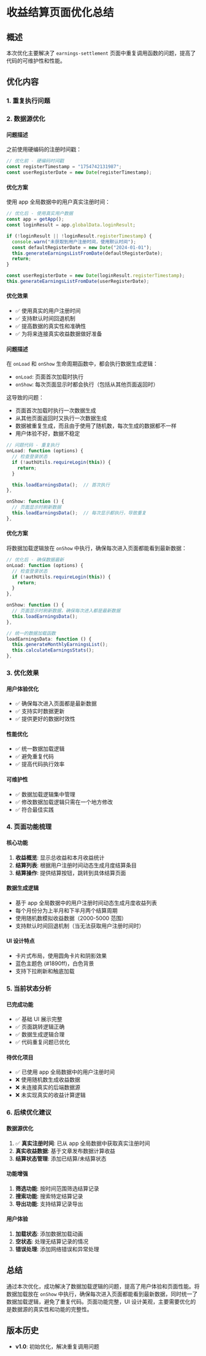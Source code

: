 # 收益结算页面优化总结

## 概述

本次优化主要解决了 `earnings-settlement` 页面中重复调用函数的问题，提高了代码的可维护性和性能。

## 优化内容

### 1. 重复执行问题

### 2. 数据源优化

#### **问题描述**

之前使用硬编码的注册时间戳：

```javascript
// 优化前 - 硬编码时间戳
const registerTimestamp = "1754742131987";
const userRegisterDate = new Date(registerTimestamp);
```

#### **优化方案**

使用 app 全局数据中的用户真实注册时间：

```javascript
// 优化后 - 使用真实用户数据
const app = getApp();
const loginResult = app.globalData.loginResult;

if (!loginResult || !loginResult.registerTimestamp) {
  console.warn("未获取到用户注册时间，使用默认时间");
  const defaultRegisterDate = new Date("2024-01-01");
  this.generateEarningsListFromDate(defaultRegisterDate);
  return;
}

const userRegisterDate = new Date(loginResult.registerTimestamp);
this.generateEarningsListFromDate(userRegisterDate);
```

#### **优化效果**

- ✅ 使用真实的用户注册时间
- ✅ 支持默认时间回退机制
- ✅ 提高数据的真实性和准确性
- ✅ 为将来连接真实收益数据做好准备

#### **问题描述**

在 `onLoad` 和 `onShow` 生命周期函数中，都会执行数据生成逻辑：

- `onLoad`: 页面首次加载时执行
- `onShow`: 每次页面显示时都会执行（包括从其他页面返回时）

这导致的问题：

- 页面首次加载时执行一次数据生成
- 从其他页面返回时又执行一次数据生成
- 数据被重复生成，而且由于使用了随机数，每次生成的数据都不一样
- 用户体验不好，数据不稳定

```javascript
// 问题代码 - 重复执行
onLoad: function (options) {
  // 检查登录状态
  if (!authUtils.requireLogin(this)) {
    return;
  }

  this.loadEarningsData();  // 首次执行
},

onShow: function () {
  // 页面显示时刷新数据
  this.loadEarningsData();  // 每次显示都执行，导致重复
},
```

#### **优化方案**

将数据加载逻辑放在 `onShow` 中执行，确保每次进入页面都能看到最新数据：

```javascript
// 优化后 - 确保数据最新
onLoad: function (options) {
  // 检查登录状态
  if (!authUtils.requireLogin(this)) {
    return;
  }
},

onShow: function () {
  // 页面显示时刷新数据，确保每次进入都是最新数据
  this.loadEarningsData();
},

// 统一的数据加载函数
loadEarningsData: function () {
  this.generateMonthlyEarningsList();
  this.calculateEarningsStats();
},
```

### 3. 优化效果

#### **用户体验优化**

- ✅ 确保每次进入页面都是最新数据
- ✅ 支持实时数据更新
- ✅ 提供更好的数据时效性

#### **性能优化**

- ✅ 统一数据加载逻辑
- ✅ 避免重复代码
- ✅ 提高代码执行效率

#### **可维护性**

- ✅ 数据加载逻辑集中管理
- ✅ 修改数据加载逻辑只需在一个地方修改
- ✅ 符合最佳实践

### 4. 页面功能梳理

#### **核心功能**

1. **收益概览**: 显示总收益和本月收益统计
2. **结算列表**: 根据用户注册时间动态生成月度结算条目
3. **结算操作**: 提供结算按钮，跳转到具体结算页面

#### **数据生成逻辑**

- 基于 app 全局数据中的用户注册时间动态生成月度收益列表
- 每个月份分为上半月和下半月两个结算周期
- 使用随机数模拟收益数据（2000-5000 范围）
- 支持默认时间回退机制（当无法获取用户注册时间时）

#### **UI 设计特点**

- 卡片式布局，使用圆角卡片和阴影效果
- 蓝色主题色 (#1890ff)，白色背景
- 支持下拉刷新和触底加载

### 5. 当前状态分析

#### **已完成功能**

- ✅ 基础 UI 展示完整
- ✅ 页面跳转逻辑正确
- ✅ 数据生成逻辑合理
- ✅ 代码重复问题已优化

#### **待优化项目**

- ✅ 已使用 app 全局数据中的用户注册时间
- ❌ 使用随机数生成收益数据
- ❌ 未连接真实的后端数据源
- ❌ 未实现真实的收益计算逻辑

### 6. 后续优化建议

#### **数据源优化**

1. ✅ **真实注册时间**: 已从 app 全局数据中获取真实注册时间
2. **真实收益数据**: 基于文章发布数据计算收益
3. **结算状态管理**: 添加已结算/未结算状态

#### **功能增强**

1. **筛选功能**: 按时间范围筛选结算记录
2. **搜索功能**: 搜索特定结算记录
3. **导出功能**: 支持结算记录导出

#### **用户体验**

1. **加载状态**: 添加数据加载动画
2. **空状态**: 处理无结算记录的情况
3. **错误处理**: 添加网络错误和异常处理

## 总结

通过本次优化，成功解决了数据加载逻辑的问题，提高了用户体验和页面性能。将数据加载放在 `onShow` 中执行，确保每次进入页面都能看到最新数据，同时统一了数据加载逻辑，避免了重复代码。页面功能完整，UI 设计美观，主要需要优化的是数据源的真实性和功能的完整性。

## 版本历史

- **v1.0**: 初始优化，解决重复调用问题
